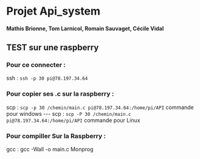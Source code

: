 # Projet Api_system 
#### Mathis Brionne, Tom Larnicol, Romain Sauvaget, Cécile Vidal 

## TEST sur une raspberry
### Pour ce connecter :

ssh : `ssh -p 30 pi@78.197.34.64`   

### Pour copier ses .c sur la raspberry : 

scp : `scp -p 30 /chemin/main.c pi@78.197.34.64:/home/pi/API` commande pour windows ---
scp : `scp -P 30 /chemin/main.c pi@78.197.34.64:/home/pi/API` commande pour Linux

### Pour compiller **Sur la Raspberry** :

gcc : gcc -Wall -o main.c Monprog
